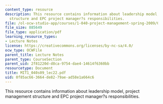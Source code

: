 ```yaml
---
content_type: resource
description: This resource contains information about leadership model, project management
  structure and EPC project manager?s responsibilities.
file: /ol-ocw-studio-app/courses/1-040-project-management-spring-2009/0f85ac663664de8279aead58e1a664c6_MIT1_040s09_lec22.pdf
file_size: 885649
file_type: application/pdf
learning_resource_types:
- Lecture Notes
license: https://creativecommons.org/licenses/by-nc-sa/4.0/
ocw_type: OCWFile
parent_title: Lecture Notes
parent_type: CourseSection
parent_uid: 2f81220d-d8ca-9754-dae4-14614f6360bb
resourcetype: Document
title: MIT1_040s09_lec22.pdf
uid: 0f85ac66-3664-de82-79ae-ad58e1a664c6
---
```

This resource contains information about leadership model, project management structure and EPC project manager?s responsibilities.